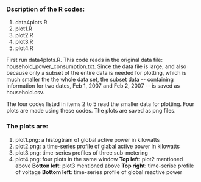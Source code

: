 ### Dscription of the R codes:
 1. data4plots.R
 2. plot1.R
 3. plot2.R
 4. plot3.R
 5. plot4.R


First run data4plots.R.
This code reads in the original data file: household_power_consumption.txt. Since the data file is large, and also because only a subset of the entire data is needed for plotting, which is much smaller the the whole data set, the subset data -- containing information for two dates, Feb 1, 2007 and Feb 2, 2007 -- is saved as household.csv.

The four codes listed in items 2 to 5 read the smaller data for plotting. Four plots are made using these codes. The plots are saved as png files. 
### The plots are:
  1. plot1.png: a histogtram of global active power in kilowatts
  2. plot2.png: a time-series profile of glabal active power in kilowatts
  3. plot3.png: time-series profiles of three sub-metering
  4. plot4.png: four plots in the same window
    **Top left**: plot2 mentioned above
    **Botton left**: plot3 mentioned above
    **Top right**: time-serise profile of voltage
    **Bottom left**: time-series profile of global reactive power

